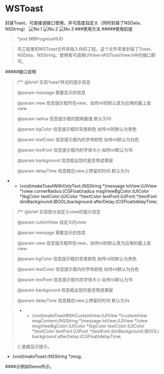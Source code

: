 # WSToast
封装Toast，可直接调接口使用，并可高度自定义（同时封装了NSData、NSString）
![No.1](http://7xrv08.com1.z0.glb.clouddn.com/toast1.png)
![No.2](http://7xrv08.com1.z0.glb.clouddn.com/toast2.png)
![No.3](http://7xrv08.com1.z0.glb.clouddn.com/tt.png)
###使用方法
#####使用前提
> *pod MBProgressHUD

> 将工程里的WSToast文件夹拖入你的工程，这个文件夹里封装了Toast、NSData、NSString。使用者可调用UIView+WSToastView.h中的接口即可。
> 
> 
> 

#####接口说明
>/**
>@brief 实现‘toast’样式的提示信息
>
>@param message 需要显示的信息
>
>@param view 信息提示框所在view，如传nil则默认其为应用的最上层view
>
>@param radius 信息提示框的圆角数值 默认为10
>
>@param bgColor 信息提示框的背景颜色 如传nil则默认为黑色
>
>@param textColor 信息提示框内的字体颜色 如传nil默认为白色
>
>@param textFont 信息提示框内的字体大小 如传nil默认为16
>
>@param background 信息框出现时是否带遮罩层
>
>@param delayTime 信息框在view上停留的时间 默认为3s
>

>
* - (void)makeToastWithOnlyText:(NSString *)message
toView:(UIView *)view
cornerRadius:(CGFloat)radius
msgViewBgColor:(UIColor *)bgColor
textColor:(UIColor *)textColor
textFont:(UIFont *)textFont
dimBackground:(BOOL)background
afterDelay:(CGFloat)delayTime;

>/**
>@brief 实现部分自定义view的提示信息
>
>@param cutomView 自定义的view
>
>@param message 需要显示的信息
>
>@param view 信息提示框所在view，如传nil则默认其为应用的最上层view
>
>@param bgColor 信息提示框的背景颜色 如传nil则默认为黑色
>
>@param textColor 信息提示框内的字体颜色 如传nil默认为白色
>
>@param textFont 信息提示框内的字体大小 如传nil默认为16
>
>@param background 信息框出现时是否带遮罩层
>
>@param delayTime 信息框在view上停留的时间 默认为3s
>

>* - (void)makeToastWtihCustomView:(UIView *)customView
>msgContent:(NSString *)message
toView:(UIView *)view
msgViewBgColor:(UIColor *)bgColor
textColor:(UIColor *)textColor
textFont:(UIFont *)textFont
dimBackground:(BOOL) background
afterDelay:(CGFloat)delayTime;

>// 直接显示提示。
>
- (void)makeToast:(NSString *)msg;

####示例如Demo所示。



